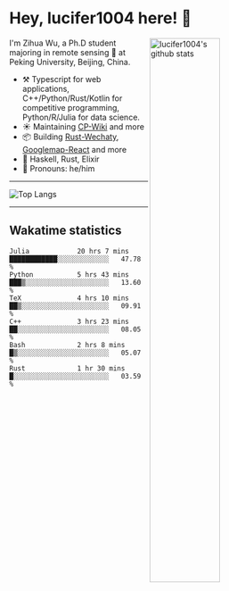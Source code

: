 # Hey, lucifer1004 here! :wave:

<img width="50%" align="right" alt="lucifer1004's github stats" src="https://github-readme-stats.vercel.app/api?username=lucifer1004&show_icons=true">

I'm Zihua Wu, a Ph.D student majoring in remote sensing :satellite: at Peking University, Beijing, China.

- :hammer_and_pick: Typescript for web applications, C++/Python/Rust/Kotlin for competitive programming, Python/R/Julia for data science.
- :sunny: Maintaining [CP-Wiki](https://cp-wiki.vercel.app) and more 
- :package: Building [Rust-Wechaty](https://github.com/wechaty/rust-wechaty), [Googlemap-React](https://github.com/googlemap-react/googlemap-react) and more
- :seedling: Haskell, Rust, Elixir
- :man: Pronouns: he/him

---

![Top Langs](https://github-readme-stats.vercel.app/api/top-langs/?username=lucifer1004&layout=compact)

---

## Wakatime statistics

<!--START_SECTION:waka-->

```text
Julia            20 hrs 7 mins   ████████████░░░░░░░░░░░░░   47.78 %
Python           5 hrs 43 mins   ███▒░░░░░░░░░░░░░░░░░░░░░   13.60 %
TeX              4 hrs 10 mins   ██▒░░░░░░░░░░░░░░░░░░░░░░   09.91 %
C++              3 hrs 23 mins   ██░░░░░░░░░░░░░░░░░░░░░░░   08.05 %
Bash             2 hrs 8 mins    █▒░░░░░░░░░░░░░░░░░░░░░░░   05.07 %
Rust             1 hr 30 mins    █░░░░░░░░░░░░░░░░░░░░░░░░   03.59 %
```

<!--END_SECTION:waka-->
